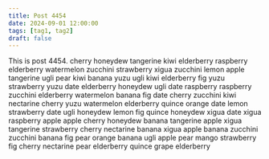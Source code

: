```yaml
---
title: Post 4454
date: 2024-09-01 12:00:00
tags: [tag1, tag2]
draft: false
---
```

This is post 4454.
cherry
honeydew
tangerine
kiwi
elderberry
raspberry
elderberry
watermelon
zucchini
strawberry
xigua
zucchini
lemon
apple
tangerine
ugli
pear
kiwi
banana
yuzu
ugli
kiwi
elderberry
fig
yuzu
strawberry
yuzu
date
elderberry
honeydew
ugli
date
raspberry
raspberry
zucchini
elderberry
watermelon
banana
fig
date
cherry
zucchini
kiwi
nectarine
cherry
yuzu
watermelon
elderberry
quince
orange
date
lemon
strawberry
date
ugli
honeydew
lemon
fig
quince
honeydew
xigua
date
xigua
raspberry
apple
apple
cherry
honeydew
banana
tangerine
apple
xigua
tangerine
strawberry
cherry
nectarine
banana
xigua
apple
banana
zucchini
zucchini
banana
fig
pear
orange
banana
ugli
apple
pear
mango
strawberry
fig
cherry
nectarine
pear
elderberry
quince
grape
elderberry
